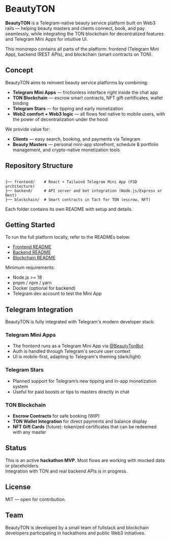 # BeautyTON

**BeautyTON** is a Telegram-native beauty service platform built on Web3 rails — helping beauty masters and clients connect, book, and pay seamlessly, while integrating the TON blockchain for decentralized features and Telegram Mini Apps for intuitive UI.

This monorepo contains all parts of the platform: frontend (Telegram Mini App), backend (REST APIs), and blockchain (smart contracts on TON).

## Concept

BeautyTON aims to reinvent beauty service platforms by combining:

- **Telegram Mini Apps** — frictionless interface right inside the chat app
- **TON Blockchain** — escrow smart contracts, NFT gift certificates, wallet binding
- **Telegram Stars** — for tipping and early monetization
- **Web2 comfort + Web3 logic** — all flows feel native to mobile users, with the power of decentralization under the hood

We provide value for:

- **Clients** — easy search, booking, and payments via Telegram
- **Beauty Masters** — personal mini-app storefront, schedule & portfolio management, and crypto-native monetization tools

## Repository Structure

```

├── frontend/    # React + Tailwind Telegram Mini App (FSD architecture)
├── backend/     # API server and bot integration (Node.js/Express or Nest)
├── blockchain/  # Smart contracts in Tact for TON (escrow, NFT)

```

Each folder contains its own README with setup and details.

## Getting Started

To run the full platform locally, refer to the READMEs below:

- [Frontend README](./frontend/README.md)
- [Backend README](./backend/README.md)
- [Blockchain README](./blockchain/README.md)

Minimum requirements:

- Node.js >= 18
- pnpm / npm / yarn
- Docker (optional for backend)
- Telegram dev account to test the Mini App

## Telegram Integration

BeautyTON is fully integrated with Telegram's modern developer stack:

### Telegram Mini Apps

- The frontend runs as a Telegram Mini App via [@BeautyTonBot](https://t.me/BeautyTonBot?startapp)
- Auth is handled through Telegram's secure user context
- UI is mobile-first, adapting to Telegram's theming (dark/light)

### Telegram Stars

- Planned support for Telegram’s new tipping and in-app monetization system
- Useful for paid boosts or tips to masters directly in chat

### TON Blockchain

- **Escrow Contracts** for safe booking (WIP)
- **TON Wallet Integration** for direct payments and balance display
- **NFT Gift Cards** (future): tokenized certificates that can be redeemed with any master

## Status

This is an active **hackathon MVP**. Most flows are working with mocked data or placeholders.  
Integration with TON and real backend APIs is in progress.

## License

MIT — open for contribution.

## Team

BeautyTON is developed by a small team of fullstack and blockchain developers participating in hackathons and public Web3 initiatives.
